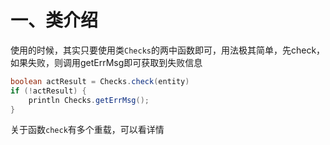 # 一、类介绍

使用的时候，其实只要使用类`Checks`的两中函数即可，用法极其简单，先check，如果失败，则调用getErrMsg即可获取到失败信息
```groovy
boolean actResult = Checks.check(entity)
if (!actResult) {
    println Checks.getErrMsg();
}
```

关于函数`check`有多个重载，可以看详情